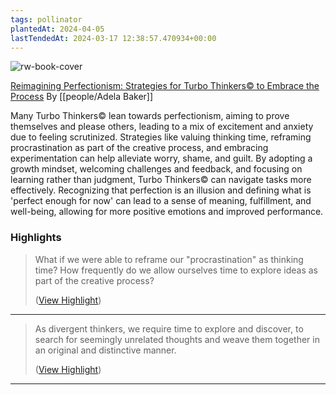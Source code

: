 ```yaml
---
tags: pollinator
plantedAt: 2024-04-05
lastTendedAt: 2024-03-17 12:38:57.470934+00:00
---
```

![rw-book-cover](http://static1.squarespace.com/static/6489e3e7396f0f32749dca6d/648b850fbd9ce9006a195147/65dfd55615ebd7100f7538b2/1709920121168/image-asset.jpeg?format=1500w)

[Reimagining Perfectionism: Strategies for Turbo Thinkers© to Embrace the Process](https://www.mind-coach.com/journal/reimagining-perfectionism)
By [[people/Adela Baker]]

Many Turbo Thinkers© lean towards perfectionism, aiming to prove themselves and please others, leading to a mix of excitement and anxiety due to feeling scrutinized. Strategies like valuing thinking time, reframing procrastination as part of the creative process, and embracing experimentation can help alleviate worry, shame, and guilt. By adopting a growth mindset, welcoming challenges and feedback, and focusing on learning rather than judgment, Turbo Thinkers© can navigate tasks more effectively. Recognizing that perfection is an illusion and defining what is 'perfect enough for now' can lead to a sense of meaning, fulfillment, and well-being, allowing for more positive emotions and improved performance.

### Highlights
> What if we were able to reframe our "procrastination" as thinking time? How frequently do we allow ourselves time to explore ideas as part of the creative process?
> 
>  ([View Highlight](https://read.readwise.io/read/01hs66qfbkvcwkmj9wzbde6wq8))


---

> As divergent thinkers, we require time to explore and discover, to search for seemingly unrelated thoughts and weave them together in an original and distinctive manner.
> 
>  ([View Highlight](https://read.readwise.io/read/01hs66r6h90dmgwvpxc5zc4caf))


---

